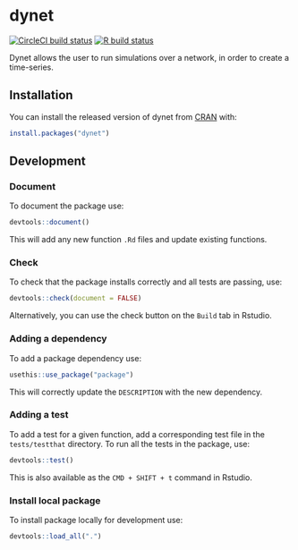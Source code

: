 # dynet

<!-- badges: start -->
[![CircleCI build status](https://circleci.com/gh/Fagan-Lab/dynet.svg?style=svg)](https://circleci.com/gh/Fagan-Lab/dynet)
[![R build status](https://github.com/travisbyrum/dynet/workflows/R-CMD-check/badge.svg)](https://github.com/travisbyrum/dynet/actions)
<!-- badges: end -->

Dynet allows the user to run simulations over a network, in order to create a time-series.

## Installation

You can install the released version of dynet from [CRAN](https://CRAN.R-project.org) with:

``` r
install.packages("dynet")
```

## Development

### Document

To document the package use:

``` r
devtools::document()
```

This will add any new function `.Rd` files and update existing functions.

### Check

To check that the package installs correctly and all tests are passing, use:

``` r
devtools::check(document = FALSE)
```

Alternatively, you can use the check button on the `Build` tab in Rstudio.

### Adding a dependency

To add a package dependency use:

``` r
usethis::use_package("package")
```

This will correctly update the `DESCRIPTION` with the new dependency.

### Adding a test

To add a test for a given function, add a corresponding test file in the `tests/testthat` directory.  To run all the tests in the package, use:

``` r
devtools::test()
```

This is also available as the `CMD + SHIFT + t` command in Rstudio.

### Install local package

To install package locally for development use:

``` r
devtools::load_all(".")
```
